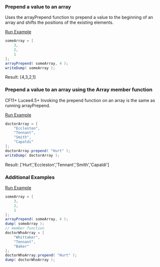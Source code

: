 ### Prepend a value to an array

Uses the arrayPrepend function to prepend a value to the beginning of an array and shifts the positions of the existing elements.

<a href="https://try.boxlang.io/?code=eJwrzs9NdSwqSqxUsFWIVuDiNNbh4jQCYkOuWGuuRJBEQFFqQWpeioZCMUypjoKJgqY1V3lRZkmqS2luAZIUSBwA6XgYvw%3D%3D" target="_blank">Run Example</a>

```java
someArray = [ 
	3,
	2,
	1
];
arrayPrepend( someArray, 4 );
writeDump( someArray );

```

Result: [4,3,2,1]

### Prepend a value to an array using the Array member function

CF11+ Lucee4.5+ Invoking the prepend function on an array is the same as running arrayPrepend.

<a href="https://try.boxlang.io/?code=eJxLyU8uyS9yLCpKrFSwVYhW4OJUck1OzkktLsnPU9IB8kJS8%2FIS80rA7ODczJIMMMs5sSAxJyVTiSvWmisFYYReQVFqQWpeioaCkkdpUYmSgqY1V3lRZkmqS2lugYYCkkqQDABQTSa%2B" target="_blank">Run Example</a>

```java
doctorArray = [ 
	"Eccleston",
	"Tennant",
	"Smith",
	"Capaldi"
];
doctorArray.prepend( "Hurt" );
writeDump( doctorArray );

```

Result: ['Hurt','Eccleston','Tennant','Smith','Capaldi']

### Additional Examples

<a href="https://try.boxlang.io/?code=eJwrzs9NdSwqSqxUsFWIVuDiNNbh4jQCYkOuWGuuRJBEQFFqQWpeioZCMUypjoKJgqY1V0ppbgGSKEhIX18hNzU3KbVIIa00L7kkMz%2BPKyU%2FuSS%2FKDwjH24LF6dSeEZmSUlidmqREtAqpZDUvLzEvBIw2wksCrIcVaNeAcwZSh6lRSVKCAegWQAUBwDY4UIY" target="_blank">Run Example</a>

```java
someArray = [ 
	3,
	2,
	1
];
arrayPrepend( someArray, 4 );
dump( someArray );
// member function
doctorWhoArray = [
	"Whittaker",
	"Tennant",
	"Baker"
];
doctorWhoArray.prepend( "Hurt" );
dump( doctorWhoArray );

```


